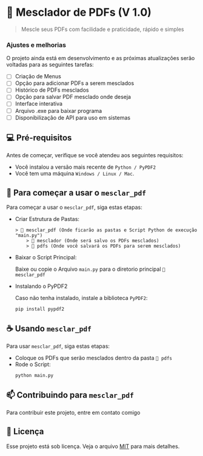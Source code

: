 # 📎 Mesclador de PDFs (V 1.0)

> Mescle seus PDFs com facilidade e praticidade, rápido e simples

### Ajustes e melhorias

O projeto ainda está em desenvolvimento e as próximas atualizações serão voltadas para as seguintes tarefas:

- [ ]  Criação de Menus
- [ ]  Opção para adicionar PDFs a serem mesclados
- [ ]  Histórico de PDFs mesclados
- [ ]  Opção para salvar PDF mesclado onde deseja
- [ ]  Interface interativa
- [ ]  Arquivo .exe para baixar programa
- [ ]  Disponibilização de API para uso em sistemas

## 💻 Pré-requisitos

Antes de começar, verifique se você atendeu aos seguintes requisitos:

- Você instalou a versão mais recente de `Python / PyPDF2`
- Você tem uma máquina `Windows / Linux / Mac`.

## 🚀 Para começar a usar o `mesclar_pdf`

Para começar a usar o `mesclar_pdf`, siga estas etapas:

- Criar Estrutura de Pastas:
    ```
    > 📁 mesclar_pdf (Onde ficarão as pastas e Script Python de execução "main.py")
        > 📁 mesclador (Onde será salvo os PDFs mesclados)
        > 📁 pdfs (Onde você salvará os PDFs para serem mesclados)
    ```

- Baixar o Script Principal:
    
    Baixe ou copie o Arquivo `main.py` para o diretorio principal `📁 mesclar_pdf`

- Instalando o PyPDF2

    Caso não tenha instalado, instale a biblioteca `PyPDF2`:
    ```
    pip install pypdf2
    ```
    

## ☕ Usando `mesclar_pdf`

Para usar `mesclar_pdf`, siga estas etapas:

- Coloque os PDFs que serão mesclados dentro da pasta `📁 pdfs`
- Rode o Script:
    ```
    python main.py
    ```

## 📫 Contribuindo para `mesclar_pdf`

Para contribuir este projeto, entre em contato comigo

## 📝 Licença

Esse projeto está sob licença. Veja o arquivo [MIT](https://choosealicense.com/licenses/mit/) para mais detalhes.